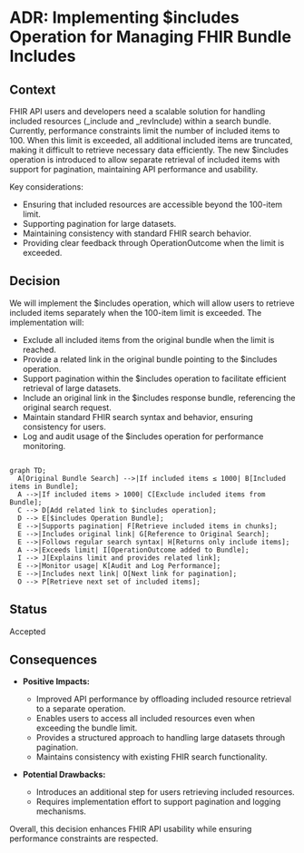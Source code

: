 # ADR: Implementing $includes Operation for Managing FHIR Bundle Includes

## Context
FHIR API users and developers need a scalable solution for handling included resources (_include and _revInclude) within a search bundle. Currently, performance constraints limit the number of included items to 100. When this limit is exceeded, all additional included items are truncated, making it difficult to retrieve necessary data efficiently. The new $includes operation is introduced to allow separate retrieval of included items with support for pagination, maintaining API performance and usability. 

Key considerations:
- Ensuring that included resources are accessible beyond the 100-item limit.
- Supporting pagination for large datasets.
- Maintaining consistency with standard FHIR search behavior.
- Providing clear feedback through OperationOutcome when the limit is exceeded.

## Decision
We will implement the $includes operation, which will allow users to retrieve included items separately when the 100-item limit is exceeded. The implementation will:
- Exclude all included items from the original bundle when the limit is reached.
- Provide a related link in the original bundle pointing to the $includes operation.
- Support pagination within the $includes operation to facilitate efficient retrieval of large datasets.
- Include an original link in the $includes response bundle, referencing the original search request.
- Maintain standard FHIR search syntax and behavior, ensuring consistency for users.
- Log and audit usage of the $includes operation for performance monitoring.

```mermaid

graph TD;
  A[Original Bundle Search] -->|If included items ≤ 1000| B[Included items in Bundle];
  A -->|If included items > 1000| C[Exclude included items from Bundle];
  C --> D[Add related link to $includes operation];
  D --> E[$includes Operation Bundle];
  E -->|Supports pagination| F[Retrieve included items in chunks];
  E -->|Includes original link| G[Reference to Original Search];
  E -->|Follows regular search syntax| H[Returns only include items];
  A -->|Exceeds limit| I[OperationOutcome added to Bundle];
  I --> J[Explains limit and provides related link];
  E -->|Monitor usage| K[Audit and Log Performance];
  E -->|Includes next link| O[Next link for pagination];
  O --> P[Retrieve next set of included items];

```

## Status
Accepted

## Consequences
- **Positive Impacts:**
  - Improved API performance by offloading included resource retrieval to a separate operation.
  - Enables users to access all included resources even when exceeding the bundle limit.
  - Provides a structured approach to handling large datasets through pagination.
  - Maintains consistency with existing FHIR search functionality.
  
- **Potential Drawbacks:**
  - Introduces an additional step for users retrieving included resources.
  - Requires implementation effort to support pagination and logging mechanisms.

Overall, this decision enhances FHIR API usability while ensuring performance constraints are respected.
